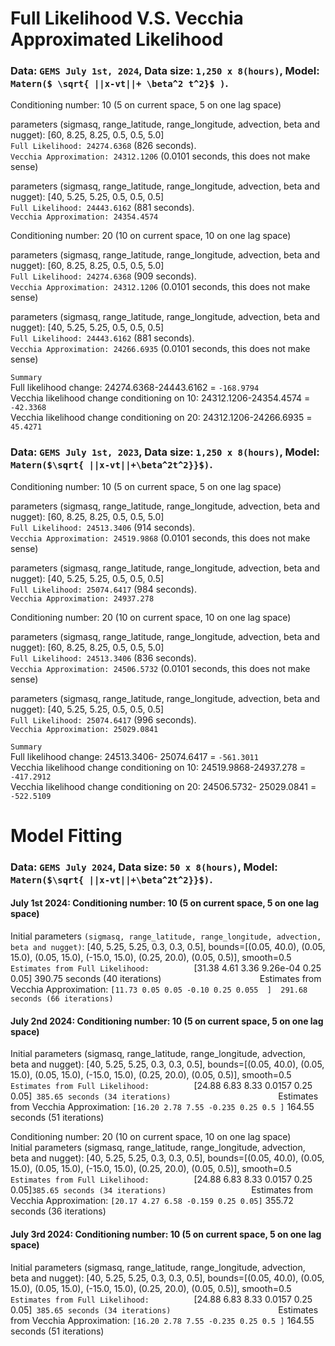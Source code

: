 
# Full Likelihood V.S. Vecchia Approximated Likelihood

### Data: ```GEMS July 1st, 2024```, Data size: ```1,250 x 8(hours)```, Model: ```Matern($ \sqrt{ ||x-vt||+ \beta^2 t^2}$ )```.

Conditioning number: 10 (5 on current space, 5 on one lag space)

parameters (sigmasq, range_latitude, range_longitude, advection, beta and nugget): [60, 8.25, 8.25, 0.5, 0.5, 5.0]          
```Full Likelihood: 24274.6368``` (826 seconds).     
```Vecchia Approximation: 24312.1206``` (0.0101 seconds, this does not make sense)     

parameters (sigmasq, range_latitude, range_longitude, advection, beta and nugget): [40, 5.25, 5.25, 0.5, 0.5, 0.5]           
```Full Likelihood: 24443.6162``` (881 seconds).        
```Vecchia Approximation: 24354.4574``` 

Conditioning number: 20 (10 on current space, 10 on one lag space)

parameters (sigmasq, range_latitude, range_longitude, advection, beta and nugget): [60, 8.25, 8.25, 0.5, 0.5, 5.0]          
```Full Likelihood: 24274.6368``` (909 seconds).     
```Vecchia Approximation: 24312.1206``` (0.0101 seconds, this does not make sense)     

parameters (sigmasq, range_latitude, range_longitude, advection, beta and nugget): [40, 5.25, 5.25, 0.5, 0.5, 0.5]           
```Full Likelihood: 24443.6162``` (881 seconds).        
```Vecchia Approximation: 24266.6935``` (0.0101 seconds, this does not make sense)   

```Summary```       
Full likelihood change: 24274.6368-24443.6162 = ```-168.9794```         
Vecchia likelihood change conditioning on 10:  24312.1206-24354.4574 = ```-42.3368```       
Vecchia likelihood change conditioning on 20:  24312.1206-24266.6935 = ```45.4271```           

### Data: ```GEMS July 1st, 2023```, Data size: ```1,250 x 8(hours)```, Model: ```Matern($\sqrt{ ||x-vt||+\beta^2t^2}}$)```.

Conditioning number: 10 (5 on current space, 5 on one lag space)

parameters (sigmasq, range_latitude, range_longitude, advection, beta and nugget): [60, 8.25, 8.25, 0.5, 0.5, 5.0]          
```Full Likelihood: 24513.3406``` (914 seconds).              
```Vecchia Approximation: 24519.9868``` (0.0101 seconds, this does not make sense)     

parameters (sigmasq, range_latitude, range_longitude, advection, beta and nugget): [40, 5.25, 5.25, 0.5, 0.5, 0.5]           
```Full Likelihood: 25074.6417``` (984 seconds).            
```Vecchia Approximation: 24937.278```        

Conditioning number: 20 (10 on current space, 10 on one lag space)

parameters (sigmasq, range_latitude, range_longitude, advection, beta and nugget): [60, 8.25, 8.25, 0.5, 0.5, 5.0]          
```Full Likelihood: 24513.3406``` (836 seconds).     
```Vecchia Approximation: 24506.5732``` (0.0101 seconds, this does not make sense)  

parameters (sigmasq, range_latitude, range_longitude, advection, beta and nugget): [40, 5.25, 5.25, 0.5, 0.5, 0.5]           
```Full Likelihood: 25074.6417``` (996 seconds).            
```Vecchia Approximation: 25029.0841```       

```Summary```              
Full likelihood change: 24513.3406- 25074.6417 = ```-561.3011```       
Vecchia likelihood change conditioning on 10:  24519.9868-24937.278 = ```-417.2912```       
Vecchia likelihood change conditioning on 20:  24506.5732- 25029.0841 = ```-522.5109```           


# Model Fitting

### Data: ```GEMS July 2024```, Data size: ```50 x 8(hours)```, Model: ```Matern($\sqrt{ ||x-vt||+\beta^2t^2}}$)```.



#### July 1st 2024: Conditioning number: 10 (5 on current space, 5 on one lag space)         
Initial parameters ```(sigmasq, range_latitude, range_longitude, advection, beta and nugget)```: [40, 5.25, 5.25, 0.3, 0.3, 0.5],  bounds=[(0.05, 40.0), (0.05, 15.0), (0.05, 15.0), (-15.0, 15.0), (0.25, 20.0), (0.05, 0.5)], smooth=0.5        
```Estimates from Full Likelihood:          ```[31.38 4.61 3.36 9.26e-04 0.25 0.05]  390.75 seconds (40 iterations)```                     
```Estimates from Vecchia Approximation:    ```[11.73 0.05 0.05 -0.10 0.25 0.055  ]  291.68 seconds (66 iterations)```        
         
#### July 2nd 2024:  Conditioning number: 10 (5 on current space, 5 on one lag space)       
Initial parameters (sigmasq, range_latitude, range_longitude, advection, beta and nugget): [40, 5.25, 5.25, 0.3, 0.3, 0.5],  bounds=[(0.05, 40.0), (0.05, 15.0), (0.05, 15.0), (-15.0, 15.0), (0.25, 20.0), (0.05, 0.5)], smooth=0.5        
```Estimates from Full Likelihood:          ```[24.88 6.83 8.33 0.0157 0.25 0.05]```  385.65 seconds (34 iterations)                        
```Estimates from Vecchia Approximation:    ```[16.20 2.78 7.55 -0.235 0.25 0.5 ]```  164.55 seconds (51 iterations)      
    
 Conditioning number: 20 (10 on current space, 10 on one lag space)   
Initial parameters (sigmasq, range_latitude, range_longitude, advection, beta and nugget): [40, 5.25, 5.25, 0.3, 0.3, 0.5],  bounds=[(0.05, 40.0), (0.05, 15.0), (0.05, 15.0), (-15.0, 15.0), (0.25, 20.0), (0.05, 0.5)], smooth=0.5     
```Estimates from Full Likelihood:          ```[24.88 6.83 8.33 0.0157 0.25 0.05]``` 385.65 seconds (34 iterations)                   
```Estimates from Vecchia Approximation:    ```[20.17 4.27 6.58 -0.159 0.25 0.05]```  355.72 seconds (36 iterations)

#### July 3rd 2024:  Conditioning number: 10 (5 on current space, 5 on one lag space)       
Initial parameters (sigmasq, range_latitude, range_longitude, advection, beta and nugget): [40, 5.25, 5.25, 0.3, 0.3, 0.5],  bounds=[(0.05, 40.0), (0.05, 15.0), (0.05, 15.0), (-15.0, 15.0), (0.25, 20.0), (0.05, 0.5)], smooth=0.5        
```Estimates from Full Likelihood:          ```[24.88 6.83 8.33 0.0157 0.25 0.05]```  385.65 seconds (34 iterations)                        
```Estimates from Vecchia Approximation:    ```[16.20 2.78 7.55 -0.235 0.25 0.5 ]```  164.55 seconds (51 iterations)    
 





